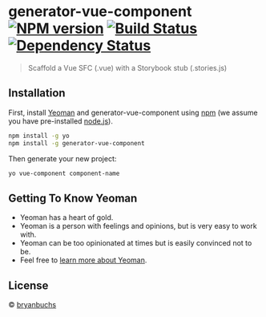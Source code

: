 # generator-vue-component [![NPM version][npm-image]][npm-url] [![Build Status][travis-image]][travis-url] [![Dependency Status][daviddm-image]][daviddm-url]
> Scaffold a Vue SFC (.vue) with a Storybook stub (.stories.js)

## Installation

First, install [Yeoman](http://yeoman.io) and generator-vue-component using [npm](https://www.npmjs.com/) (we assume you have pre-installed [node.js](https://nodejs.org/)).

```bash
npm install -g yo
npm install -g generator-vue-component
```

Then generate your new project:

```bash
yo vue-component component-name
```

## Getting To Know Yeoman

 * Yeoman has a heart of gold.
 * Yeoman is a person with feelings and opinions, but is very easy to work with.
 * Yeoman can be too opinionated at times but is easily convinced not to be.
 * Feel free to [learn more about Yeoman](http://yeoman.io/).

## License

 © [bryanbuchs]()


[npm-image]: https://badge.fury.io/js/generator-vue-component.svg
[npm-url]: https://npmjs.org/package/generator-vue-component
[travis-image]: https://travis-ci.com/bryanbuchs/generator-vue-component.svg?branch=master
[travis-url]: https://travis-ci.com/bryanbuchs/generator-vue-component
[daviddm-image]: https://david-dm.org/bryanbuchs/generator-vue-component.svg?theme=shields.io
[daviddm-url]: https://david-dm.org/bryanbuchs/generator-vue-component
